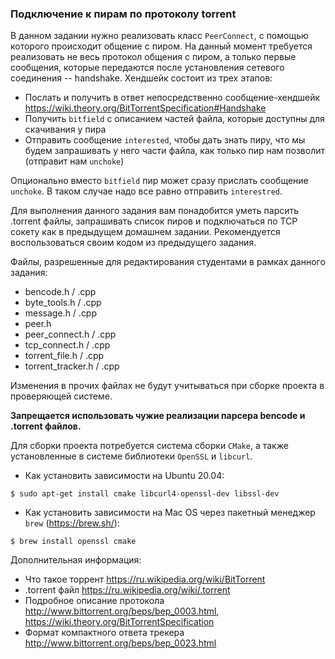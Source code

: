 ### Подключение к пирам по протоколу torrent

В данном задании нужно реализовать класс `PeerConnect`, с помощью которого происходит общение с пиром.
На данный момент требуется реализовать не весь протокол общения с пиром, а только первые сообщения, которые передаются
после установления сетевого соединения -- handshake.
Хендшейк состоит из трех этапов:
- Послать и получить в ответ непосредственно сообщение-хендшейк https://wiki.theory.org/BitTorrentSpecification#Handshake
- Получить `bitfield` с описанием частей файла, которые доступны для скачивания у пира
- Отправить сообщение `interested`, чтобы дать знать пиру, что мы будем запрашивать у него части файла, как только пир нам позволит (отправит нам `unchoke`)
 
Опционально вместо `bitfield` пир может сразу прислать сообщение `unchoke`.
В таком случае надо все равно отправить `interestred`.

Для выполнения данного задания вам понадобится уметь парсить .torrent файлы, запрашивать список пиров и 
подключаться по TCP сокету как в предыдущем домашнем задании.
Рекомендуется воспользоваться своим кодом из предыдущего задания.

Файлы, разрешенные для редактирования студентами в рамках данного задания:

- bencode.h / .cpp
- byte_tools.h / .cpp
- message.h / .cpp
- peer.h
- peer_connect.h / .cpp
- tcp_connect.h / .cpp
- torrent_file.h / .cpp
- torrent_tracker.h / .cpp

Изменения в прочих файлах не будут учитываться при сборке проекта в проверяющей системе.


**Запрещается использовать чужие реализации парсера bencode и .torrent файлов.**


Для сборки проекта потребуется система сборки `CMake`, а также установленные в системе библиотеки `OpenSSL` и `libcurl`.

- Как установить зависимости на Ubuntu 20.04:
```
$ sudo apt-get install cmake libcurl4-openssl-dev libssl-dev
```
- Как установить зависимости на Mac OS через пакетный менеджер `brew` (https://brew.sh/):
```
$ brew install openssl cmake
```


Дополнительная информация:
- Что такое торрент https://ru.wikipedia.org/wiki/BitTorrent
- .torrent файл https://ru.wikipedia.org/wiki/.torrent
- Подробное описание протокола http://www.bittorrent.org/beps/bep_0003.html, https://wiki.theory.org/BitTorrentSpecification
- Формат компактного ответа трекера http://www.bittorrent.org/beps/bep_0023.html